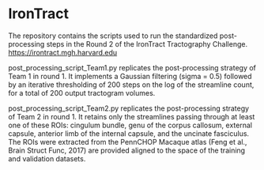 # IronTract

The repository contains the scripts used to run the standardized post-processing steps in the Round 2 of the IronTract Tractography Challenge.
https://irontract.mgh.harvard.edu

post_processing_script_Team1.py replicates the post-processing strategy of Team 1 in round 1. 
It implements a Gaussian filtering (sigma = 0.5) followed by an iterative thresholding of 200 steps on the log of the streamline count, for a total of 200 output tractogram volumes.

post_processing_script_Team2.py replicates the post-processing strategy of Team 2 in round 1. 
It retains only the streamlines passing through at least one of these ROIs: cingulum bundle,  genu of the corpus callosum,  external capsule,  anterior limb of the internal capsule, and the uncinate fasciculus. The ROIs were extracted from the PennCHOP Macaque atlas (Feng et al., Brain Struct Func, 2017)  are provided aligned to the space of the training and validation datasets. 
